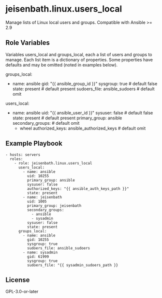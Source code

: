 jeisenbath.linux.users_local
=========

Manage lists of Linux local users and groups.
Compatible with Ansible >= 2.9

Role Variables
--------------

Variables users_local and groups_local, each a list of users and groups to manage.
Each list item is a dictionary of properties.
Some properties have defaults and may be omitted (noted in examples below).

groups_local:
- name: ansible
  gid: "{{ ansible_group_id }}"
  sysgroup: true # default false
  state: present # default present
  sudoers_file: ansible_sudoers # default omit

users_local:
- name: ansible
  uid: "{{ ansible_user_id }}"
  sysuser: false # default false
  state: present # default present
  primary_group: ansible
  secondary_groups: # default omit
    - wheel
  authorized_keys: ansible_authorized_keys # default omit

Example Playbook
----------------

    - hosts: servers
      roles:
        - role: jeisenbath.linux.users_local
          users_local:
            - name: ansible
              uid: 10255
              primary_group: ansible
              sysuser: false
              authorized_keys: "{{ ansible_auth_keys_path }}"
              state: present
            - name: jeisenbath
              uid: 1005
              primary_group: jeisenbath
              secondary_groups:
                - ansible
                - sysadmin
              sysuser: false
              state: present
          groups_local:
            - name: ansible
              gid: 10255
              sysgroup: true
              sudoers_file: ansible_sudoers
            - name: sysadmin
              gid: 61999
              sysgroup: true
              sudoers_file: "{{ sysadmin_sudoers_path }}
             

License
-------

GPL-3.0-or-later

